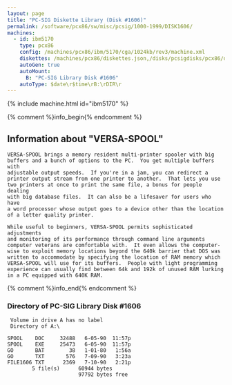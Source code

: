 ```yaml
---
layout: page
title: "PC-SIG Diskette Library (Disk #1606)"
permalink: /software/pcx86/sw/misc/pcsig/1000-1999/DISK1606/
machines:
  - id: ibm5170
    type: pcx86
    config: /machines/pcx86/ibm/5170/cga/1024kb/rev3/machine.xml
    diskettes: /machines/pcx86/diskettes.json,/disks/pcsigdisks/pcx86/diskettes.json
    autoGen: true
    autoMount:
      B: "PC-SIG Library Disk #1606"
    autoType: $date\r$time\rB:\rDIR\r
---
```


{% include machine.html id="ibm5170" %}

{% comment %}info_begin{% endcomment %}

## Information about "VERSA-SPOOL"

    VERSA-SPOOL brings a memory resident multi-printer spooler with big
    buffers and a bunch of options to the PC.  You get multiple buffers with
    adjustable output speeds.  If you're in a jam, you can redirect a
    printer output stream from one printer to another.  That lets you use
    two printers at once to print the same file, a bonus for people dealing
    with big database files.  It can also be a lifesaver for users who have
    a word processor whose output goes to a device other than the location
    of a letter quality printer.
    
    While useful to beginners, VERSA-SPOOL permits sophisticated adjustments
    and monitoring of its performance through command line arguments
    computer veterans are comfortable with.  It even allows the computer-
    wise to exploit memory locations beyond the 640k barrier that DOS was
    written to accommodate by specifying the location of RAM memory which
    VERSA-SPOOL will use for its buffers.  People with light programming
    experience can usually find between 64k and 192k of unused RAM lurking
    in a PC equipped with 640K RAM.
{% comment %}info_end{% endcomment %}


### Directory of PC-SIG Library Disk #1606

     Volume in drive A has no label
     Directory of A:\

    SPOOL    DOC     32488   6-05-90  11:57p
    SPOOL    EXE     25473   6-05-90  11:57p
    GO       BAT        38   1-01-80   1:56a
    GO       TXT       576   7-09-90   3:23a
    FILE1606 TXT      2369   7-10-90   2:21p
            5 file(s)      60944 bytes
                           97792 bytes free
